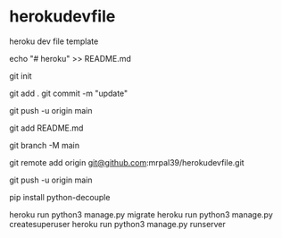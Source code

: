 # herokudevfile
heroku dev file template


echo "# heroku" >> README.md

git init


git add .
git commit -m "update"


git push -u origin main

git add README.md

git branch -M main



git remote add origin git@github.com:mrpal39/herokudevfile.git

git push -u origin main
                
pip install python-decouple


heroku run python3 manage.py migrate
heroku run python3 manage.py createsuperuser
heroku run python3 manage.py runserver
